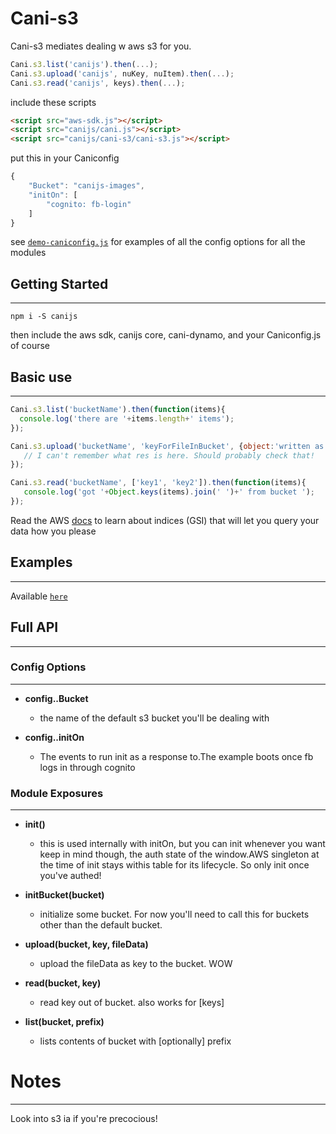 # Cani-s3

Cani-s3 mediates dealing w aws s3 for you.
```js
Cani.s3.list('canijs').then(...);
Cani.s3.upload('canijs', nuKey, nuItem).then(...);
Cani.s3.read('canijs', keys).then(...);
```


include these scripts

```html
<script src="aws-sdk.js"></script>
<script src="canijs/cani.js"></script>
<script src="canijs/cani-s3/cani-s3.js"></script>
```

put this in your Caniconfig

```js
{
    "Bucket": "canijs-images",
    "initOn": [
        "cognito: fb-login"
    ]
}
```

see [`demo-caniconfig.js`](https://github.com/nikfrank/canijs/blob/master/src/docs/democonfig.js)
for examples of all the config options for all the modules


## Getting Started
---

```
npm i -S canijs
```

then include the aws sdk, canijs core, cani-dynamo, and your Caniconfig.js of course


## Basic use
---

```js
Cani.s3.list('bucketName').then(function(items){
  console.log('there are '+items.length+' items');
});
```
```js
Cani.s3.upload('bucketName', 'keyForFileInBucket', {object:'written as a stringify'}).then(function(res){
   // I can't remember what res is here. Should probably check that!
});
```
```js
Cani.s3.read('bucketName', ['key1', 'key2']).then(function(items){
   console.log('got '+Object.keys(items).join(' ')+' from bucket ');
});
```

Read the AWS [docs](http://docs.aws.amazon.com/AWSJavaScriptSDK/latest/AWS/DynamoDB.html)
to learn about indices (GSI) that will let you query your data how you please


## Examples
---

Available [`here`](https://github.com/nikfrank/canijs/tree/master/cani-s3/example)


## Full API
---

### Config Options
---



* **config..Bucket**

  * the name of the default s3 bucket you'll be dealing with



* **config..initOn**

  * The events to run init as a response to.The example boots once fb logs in through cognito



### Module Exposures
---

* **init()**
  *  this is used internally with initOn, but you can init whenever you want
    keep in mind though, the auth state of the window.AWS singleton at the time of init
    stays withis table for its lifecycle. So only init once you've authed!

* **initBucket(bucket)**
  *  initialize some bucket. For now you'll need to call this 
    for buckets other than the default bucket.

* **upload(bucket, key, fileData)**
  *  upload the fileData as key to the bucket. WOW

* **read(bucket, key)**
  *  read key out of bucket. also works for [keys]

* **list(bucket, prefix)**
  *  lists contents of bucket with [optionally] prefix


# Notes
---

Look into s3 ia if you're precocious!